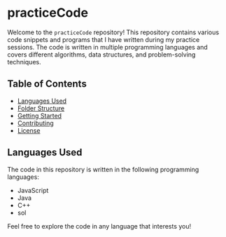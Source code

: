 # practiceCode

Welcome to the `practiceCode` repository! This repository contains various code snippets and programs that I have written during my practice sessions. The code is written in multiple programming languages and covers different algorithms, data structures, and problem-solving techniques.

## Table of Contents

- [Languages Used](#languages-used)
- [Folder Structure](#folder-structure)
- [Getting Started](#getting-started)
- [Contributing](#contributing)
- [License](#license)

## Languages Used

The code in this repository is written in the following programming languages:

- JavaScript
- Java
- C++
- sol

Feel free to explore the code in any language that interests you!


